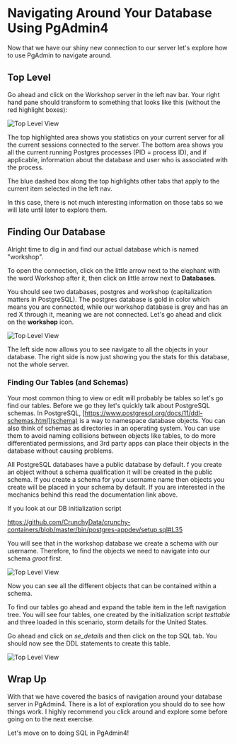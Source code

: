 # Navigating Around Your Database Using PgAdmin4

Now that we have our shiny new connection to our server let's explore how to use PgAdmin to navigate around.

## Top Level

Go ahead and click on the Workshop server in the left nav bar. Your right hand pane should transform to something that looks 
like this (without the red highlight boxes):

![Top Level View](basicpgadmin/assets/02-top-level.png)

The top highlighted area shows you statistics on your current server for all the current sessions connected to the server. 
The bottom area shows you all the current running Postgres processes (PID = process ID), and if applicable, information 
about the database and user who is associated with the process.

The blue dashed box along the top highlights other tabs that apply to the current item selected in the left nav. 

In this case, there is not much interesting information on those tabs so we will late until later to explore them.    

## Finding Our Database

Alright time to dig in and find our actual database which is named "workshop". 

To open the connection, click on the little arrow next to the elephant with the word Workshop after it, then click on little 
arrow next to **Databases**. 

You should see two databases, postgres and workshop (capitalization matters in PostgreSQL). The postgres database is gold
 in color which means you are connected, while our workshop database is grey and has an red X through it, meaning we are not connected. 
 Let's go ahead and click on the **workshop** icon. 
 
![Top Level View](basicpgadmin/assets/02-db-top.png)

The left side now allows you to see navigate to all the objects in your database. The right side is now just showing you the stats 
for this database, not the whole server. 

### Finding Our Tables (and Schemas)

Your most common thing to view or edit will probably be tables so let's go find our tables. Before we go they let's quickly 
talk about PostgreSQL schemas. In PostgreSQL, [https://www.postgresql.org/docs/11/ddl-schemas.html](schema) is a way to namespace 
database objects. You can also think of schemas as directories in an operating system. You can use them to avoid naming collisions
between objects like tables, to do more differentiated permissions, and 3rd party apps can place their objects in the database 
without causing problems.

All PostgreSQL databases have a public database by default. f you create an object without a schema qualification it will be 
 created in the public schema. If you create a schema for your username name then objects you create will be placed in your 
 schema by default.  If you are interested in the mechanics behind this read the documentation link above. 
 
 If you look at our DB initialization script
 
 https://github.com/CrunchyData/crunchy-containers/blob/master/bin/postgres-appdev/setup.sql#L35
 
 You will see that in the workshop database we create a schema with our username. Therefore, to find the objects we need 
 to navigate into our schema _groot_ first.
 
 ![Top Level View](basicpgadmin/assets/02-groot-schema.png)
 
 Now you can see all the different objects that can be contained within a schema. 
 
 To find our tables go ahead and expand the table item in the left navigation tree. You will see four tables, one created 
 by the initialization script _testtable_ and three loaded in this scenario, storm details for the United States. 
 
 Go ahead and click on _se_details_ and then click on the top SQL tab. You should now see the DDL statements to create this 
 table.
 
![Top Level View](basicpgadmin/assets/02-se-table.png)
 

## Wrap Up

With that we have covered the basics of navigation around your database server in PgAdmin4. There is a lot of exploration 
you should do to see how things work. I highly recommend you click around and explore some before going on to the next 
exercise. 

Let's move on to doing SQL in PgAdmin4!

